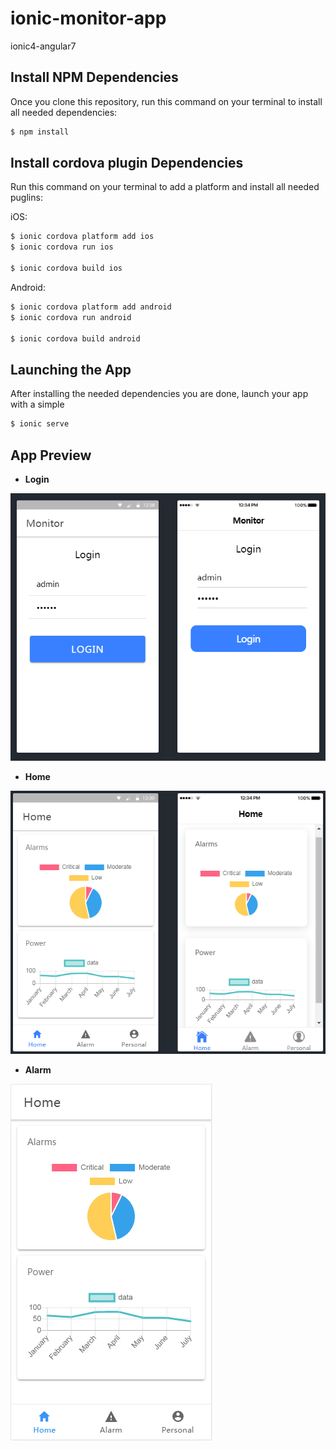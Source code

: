 # ionic-monitor-app
ionic4-angular7


## Install NPM Dependencies
Once you clone this repository, run this command on your terminal to install all needed dependencies:
```sh
$ npm install
```

## Install cordova plugin Dependencies
Run this command on your terminal to add a platform and install all needed puglins:

iOS:
```sh
$ ionic cordova platform add ios
$ ionic cordova run ios

$ ionic cordova build ios
```

Android:
```sh
$ ionic cordova platform add android
$ ionic cordova run android

$ ionic cordova build android
```
## Launching the App
After installing the needed dependencies you are done, launch your app with a simple
```sh
$ ionic serve
```
## App Preview


- **Login**

<img src="docs/screenshots/Login.png" alt="Login">


- **Home**

<img src="docs/screenshots/Home.png" alt="Home">


- **Alarm**

<img src="docs/screenshots/Alarm.gif" alt="Alarm">